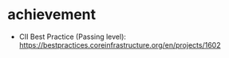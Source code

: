 # achievement
- CII Best Practice (Passing level): https://bestpractices.coreinfrastructure.org/en/projects/1602
